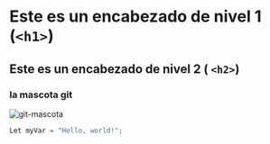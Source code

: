 # Este es un encabezado de nivel 1 (`<h1>`)
## Este es un encabezado de nivel 2 ( `<h2>`)
### la mascota git



![git-mascota](https://github.com/user-attachments/assets/65dc0f3c-a6d8-4baf-a961-fbd3173a7783)


``` javascript
Let myVar = "Hello, world!";
```

